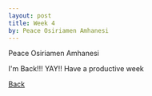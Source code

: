 ```yaml
---
layout: post
title: Week 4
by: Peace Osiriamen Amhanesi
---
```

Peace Osiriamen Amhanesi
 
I'm Back!!! YAY!!
Have a productive week


[Back](./)
